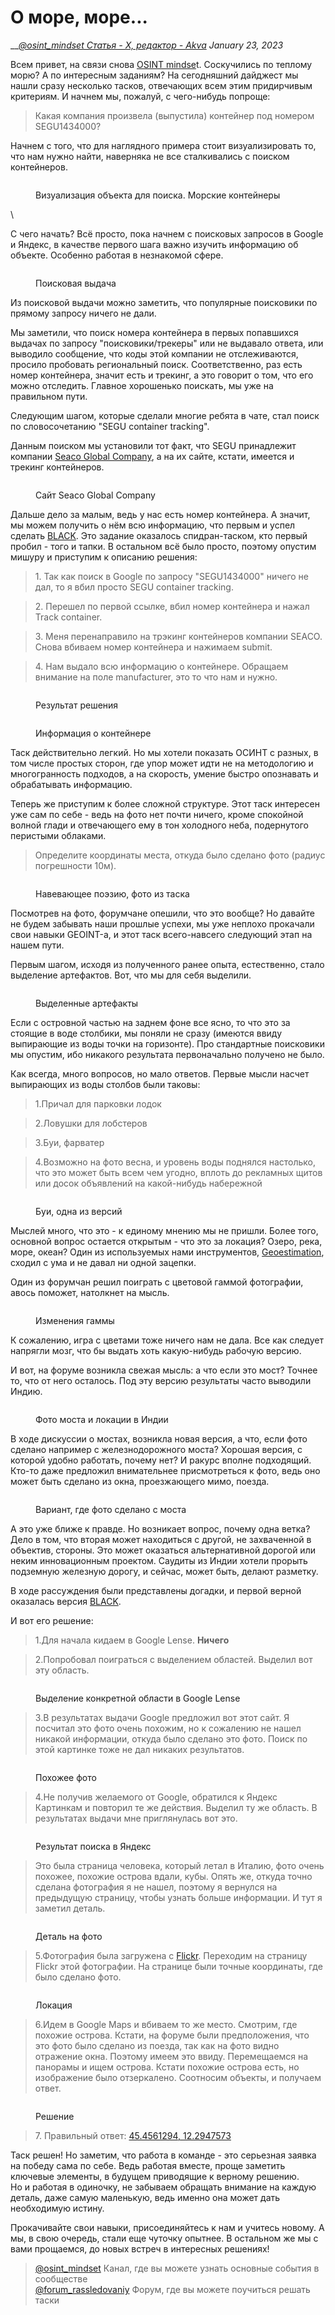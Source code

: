 # О море, море...

__[_@osint\_mindset Статья - X, редактор - Akva_](https://t.me/osint\_mindset) _January 23, 2023_

Всем привет, на связи снова [OSINT mindse](https://t.me/osint\_mindset)t. Соскучились по теплому морю? А по интересным заданиям? На сегодняшний дайджест мы нашли сразу несколько тасков, отвечающих всем этим придирчивым критериям. И начнем мы, пожалуй, с чего-нибудь попроще:

> Какая компания произвела (выпустила) контейнер под номером SEGU1434000?

Начнем с того, что для наглядного примера стоит визуализировать то, что нам нужно найти, наверняка не все сталкивались с поиском контейнеров.

<figure><img src="https://telegra.ph/file/cd1644d6f725ffd3b785f.png" alt=""><figcaption><p>Визуализация объекта для поиска. Морские контейнеры</p></figcaption></figure>

\


С чего начать? Всё просто, пока начнем с поисковых запросов в Google и Яндекс, в качестве первого шага важно изучить информацию об объекте. Особенно работая в незнакомой сфере.

<figure><img src="https://telegra.ph/file/85adcc3c8371afb7f60b2.png" alt=""><figcaption><p>Поисковая выдача</p></figcaption></figure>

Из поисковой выдачи можно заметить, что популярные поисковики по прямому запросу ничего не дали.

Мы заметили, что поиск номера контейнера в первых попавшихся выдачах по запросу "поисковики/трекеры" или не выдавало ответа, или выводило сообщение, что коды этой компании не отслеживаются, просило пробовать региональный поиск. Соответственно, раз есть номер контейнера, значит есть и трекинг, а это говорит о том, что его можно отследить. Главное хорошенько поискать, мы уже на правильном пути.

Следующим шагом, которые сделали многие ребята в чате, стал поиск по словосочетанию "SEGU container tracking".

Данным поиском мы установили тот факт, что SEGU принадлежит компании [Seaco Global Company](https://alltrack.org/SEGU-container-tracking), а на их сайте, кстати, имеется и трекинг контейнеров.

<figure><img src="https://telegra.ph/file/7e98d12f2cd28c5a87f08.png" alt=""><figcaption><p>Сайт Seaco Global Company</p></figcaption></figure>

Дальше дело за малым, ведь у нас есть номер контейнера. А значит, мы можем получить о нём всю информацию, что первым и успел сделать [BLACK](https://t.me/blacktiesz). Это задание оказалось спидран-таском, кто первый пробил - того и тапки. В остальном всё было просто, поэтому опустим мишуру и приступим к описанию решения:

> 1\. Так как поиск в Google по запросу "SEGU1434000" ничего не дал, то я вбил просто SEGU container tracking.

> 2\. Перешел по первой ссылке, вбил номер контейнера и нажал Track container.

> 3\. Меня перенаправило на трэкинг контейнеров компании SEACO. Снова вбиваем номер контейнера и нажимаем submit.

> 4\. Нам выдало всю информацию о контейнере. Обращаем внимание на поле manufacturer, это то что нам и нужно.

<figure><img src="https://telegra.ph/file/c63160c3dba2ba0714a9d.png" alt=""><figcaption><p>Результат решения</p></figcaption></figure>

<figure><img src="https://telegra.ph/file/910c9c3c98d921c7b1565.png" alt=""><figcaption><p>Информация о контейнере</p></figcaption></figure>

Таск действительно легкий. Но мы хотели показать ОСИНТ с разных, в том числе простых сторон, где упор может идти не на методологию и многогранность подходов, а на скорость, умение быстро опознавать и обрабатывать информацию.

Теперь же приступим к более сложной структуре. Этот таск интересен уже сам по себе - ведь на фото нет почти ничего, кроме спокойной волной глади и отвечающего ему в тон холодного неба, подернутого перистыми облаками.

> Определите координаты места, откуда было сделано фото (радиус погрешности 10м).

<figure><img src="https://telegra.ph/file/853124297a779d1a68981.png" alt=""><figcaption><p>Навевающее поэзию, фото из таска</p></figcaption></figure>

Посмотрев на фото, форумчане опешили, что это вообще? Но давайте не будем забывать наши прошлые успехи, мы уже неплохо прокачали свои навыки GEOINT-а, и этот таск всего-навсего следующий этап на нашем пути.

Первым шагом, исходя из полученного ранее опыта, естественно, стало выделение артефактов. Вот, что мы для себя выделили.

<figure><img src="https://telegra.ph/file/e25a205121c2967565aac.png" alt=""><figcaption><p>Выделенные артефакты</p></figcaption></figure>

Если с островной частью на заднем фоне все ясно, то что это за стоящие в воде столбики, мы поняли не сразу (имеются ввиду выпирающие из воды точки на горизонте). Про стандартные поисковики мы опустим, ибо никакого результата первоначально получено не было.

Как всегда, много вопросов, но мало ответов. Первые мысли насчет выпирающих из воды столбов были таковы:

> 1.Причал для парковки лодок

> 2.Ловушки для лобстеров

> 3.Буи, фарватер

> 4.Возможно на фото весна, и уровень воды поднялся настолько, что это может быть всем чем угодно, вплоть до рекламных щитов или досок объявлений на какой-нибудь набережной

<figure><img src="https://telegra.ph/file/efa1e49304255d68e7df7.png" alt=""><figcaption><p>Буи, одна из версий</p></figcaption></figure>

Мыслей много, что это - к единому мнению мы не пришли. Более того, основной вопрос остается открытым - что это за локация? Озеро, река, море, океан? Один из используемых нами инструментов, [Geoestimation](https://labs.tib.eu/geoestimation/), сходил с ума и не давал ни одной зацепки.

Один из форумчан решил поиграть с цветовой гаммой фотографии, авось поможет, натолкнет на мысль.

<figure><img src="https://telegra.ph/file/bc9250fff52387aecb026.png" alt=""><figcaption><p>Изменения гаммы</p></figcaption></figure>

К сожалению, игра с цветами тоже ничего нам не дала. Все как следует напрягли мозг, что бы выдать хоть какую-нибудь рабочую версию.

И вот, на форуме возникла свежая мысль: а что если это мост? Точнее то, что от него осталось. Под эту версию результаты часто выводили Индию.

<figure><img src="https://telegra.ph/file/60deed089b662b809944f.png" alt=""><figcaption><p>Фото моста и локации в Индии</p></figcaption></figure>

В ходе дискуссии о мостах, возникла новая версия, а что, если фото сделано например с железнодорожного моста? Хорошая версия, с которой удобно работать, почему нет? И ракурс вполне подходящий. Кто-то даже предложил внимательнее присмотреться к фото, ведь оно может быть сделано из окна, проезжающего мимо, поезда.

<figure><img src="https://telegra.ph/file/eacca1179b8c271592d69.png" alt=""><figcaption><p>Вариант, где фото сделано с моста</p></figcaption></figure>

А это уже ближе к правде. Но возникает вопрос, почему одна ветка? Дело в том, что вторая может находиться с другой, не захваченной в объектив, стороны. Это может оказаться альтернативной дорогой или неким инновационным проектом. Саудиты из Индии хотели прорыть подземную железную дорогу, и сейчас, может быть, делают разметку.

В ходе рассуждения были представлены догадки, и первой верной оказалась версия [BLACK](https://t.me/blacktiesz).

И вот его решение:

> 1.Для начала кидаем в Google Lense. **Ничего**

> 2.Попробовал поиграться с выделением областей. Выделил вот эту область.

<figure><img src="https://telegra.ph/file/5705c2905a869b596c94b.png" alt=""><figcaption><p>Выделение конкретной области в Google Lense</p></figcaption></figure>

> 3.В результатах выдачи Google предложил вот этот сайт. Я посчитал это фото очень похожим, но к сожалению не нашел никакой информации, откуда было сделано это фото. Поиск по этой картинке тоже не дал никаких результатов.

<figure><img src="https://telegra.ph/file/bc94fb0e4120d9326d9df.jpg" alt=""><figcaption><p>Похожее фото</p></figcaption></figure>

> 4.Не получив желаемого от Google, обратился к Яндекс Картинкам и повторил те же действия. Выделил ту же область. В результатах выдачи мне приглянулась вот это.

<figure><img src="https://telegra.ph/file/a47cb6776b29d5e8a8d1e.jpg" alt=""><figcaption><p>Результат поиска в Яндекс</p></figcaption></figure>

> Это была страница человека, который летал в Италию, фото очень похожее, похожие острова вдали, кубы. Опять же, откуда точно сделана фотография я не нашел, поэтому я вернулся на предыдущую страницу, чтобы узнать больше информации. И тут я заметил деталь.

<figure><img src="https://telegra.ph/file/758bd91713fe8c1eeec62.jpg" alt=""><figcaption><p>Деталь на фото</p></figcaption></figure>

> 5.Фотография была загружена с [Flickr](https://www.flickr.com/). Переходим на страницу Flickr этой фотографии. На странице были точные координаты, где было сделано фото.

<figure><img src="https://telegra.ph/file/404f6f1a0590ee03aaa44.jpg" alt=""><figcaption><p>Локация</p></figcaption></figure>

> 6.Идем в Google Maps и вбиваем то же место. Смотрим, где похожие острова. Кстати, на форуме были предположения, что это фото было сделано из поезда, так как на фото видно отражение окна. Поэтому имеем это ввиду. Перемещаемся на панорамы и ищем острова. Кстати похожие острова есть, но изображение было отзеркалено. Соотносим объекты, и получаем ответ.

<figure><img src="https://telegra.ph/file/8064c24eab1de70baaf4c.jpg" alt=""><figcaption><p>Решение</p></figcaption></figure>

> 7\. Правильный ответ: [45.4561294, 12.2947573](https://www.google.com/maps/place/45%C2%B027'22.1%22N+12%C2%B017'41.1%22E/@45.4561294,12.2925686,17z/data=!3m1!4b1!4m5!3m4!1s0x0:0xb7e14abb34af8663!8m2!3d45.4561294!4d12.2947573)

Таск решен! Но заметим, что работа в команде - это серьезная заявка на победу сама по себе. Ведь работая вместе, проще заметить ключевые элементы, в будущем приводящие к верному решению.\
Но и работая в одиночку, не забываем обращать внимание на каждую деталь, даже самую маленькую, ведь именно она может дать необходимую истину.

Прокачивайте свои навыки, присоединяйтесь к нам и учитесь новому. А мы, в свою очередь, стали еще чуточку опытнее. В остальном же мы с вами прощаемся, до новых встреч в интересных решениях!

> [@osint\_mindset](https://t.me/osint\_mindset) Канал, где вы можете узнать основные события в сообществе[\
> @forum\_rassledovaniy](https://t.me/+GMxoDCvLO0k0MWRi) Форум, где вы можете поучиться решать таски
